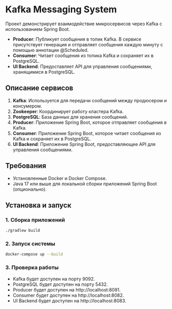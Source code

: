 # Kafka Messaging System

Проект демонстрирует взаимодействие микросервисов через Kafka с 
использованием Spring Boot.

- **Producer**: Публикует сообщения в топик Kafka. В сервисе присутствует генерация и отправляет сообщения каждую минуту с помощью аннотации @Scheduled.
- **Consumer**: Читает сообщения из топика Kafka и сохраняет их в PostgreSQL.
- **UI Backend**: Предоставляет API для управления сообщениями, хранящимися в PostgreSQL.

## Описание сервисов

1. **Kafka**: Используется для передачи сообщений между продюсером и консумером.
2. **Zookeeper**: Координирует работу кластера Kafka.
3. **PostgreSQL**: База данных для хранения сообщений.
4. **Producer**: Приложение Spring Boot, которое отправляет сообщения в Kafka.
5. **Consumer**: Приложение Spring Boot, которое читает сообщения из Kafka и сохраняет их в PostgreSQL.
6. **UI Backend**: Приложение Spring Boot, предоставляющее API для управления сообщениями.

## Требования

- Установленные Docker и Docker Compose.
- Java 17 или выше для локальной сборки приложений Spring Boot (опционально).

## Установка и запуск

### 1. Сборка приложений
```bash
./gradlew build
```

### 2. Запуск системы

```bash
docker-compose up --build
```

### 3. Проверка работы

- Kafka будет доступен на порту 9092.
- PostgreSQL будет доступен на порту 5432.
- Producer будет доступен на http://localhost:8081.
- Consumer будет доступен на http://localhost:8082.
- UI Backend будет доступен на http://localhost:8083.
